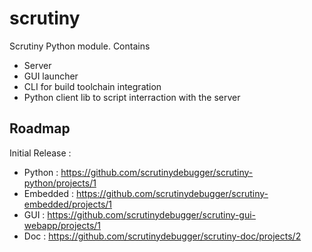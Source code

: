 # scrutiny

Scrutiny Python module. Contains
 - Server
 - GUI launcher
 - CLI for build toolchain integration
 - Python client lib to script interraction with the server

## Roadmap
Initial Release : 
  - Python : https://github.com/scrutinydebugger/scrutiny-python/projects/1
  - Embedded : https://github.com/scrutinydebugger/scrutiny-embedded/projects/1
  - GUI : https://github.com/scrutinydebugger/scrutiny-gui-webapp/projects/1
  - Doc : https://github.com/scrutinydebugger/scrutiny-doc/projects/2
  
